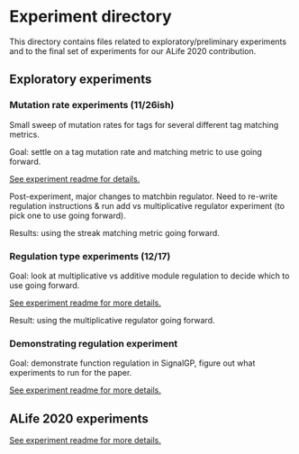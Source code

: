 # Experiment directory

This directory contains files related to exploratory/preliminary experiments and to the final set of
experiments for our ALife 2020 contribution.

## Exploratory experiments

### Mutation rate experiments (11/26ish)

Small sweep of mutation rates for tags for several different tag matching
metrics.

Goal: settle on a tag mutation rate and matching metric to use going forward.

[See experiment readme for details.](./mut-rate-exps/)

Post-experiment, major changes to matchbin regulator. Need to re-write regulation instructions & run
add vs multiplicative regulator experiment (to pick one to use going forward).

Results: using the streak matching metric going forward.

### Regulation type experiments (12/17)

Goal: look at multiplicative vs additive module regulation to decide which to use going forward.

[See experiment readme for more details.](./reg-type-exps/)

Result: using the multiplicative regulator going forward.

### Demonstrating regulation experiment

Goal: demonstrate function regulation in SignalGP, figure out what experiments to run for the paper.

[See experiment readme for more details.](./dem-reg-exps/)

## ALife 2020 experiments

[See experiment readme for more details.](./alife-2020/)
